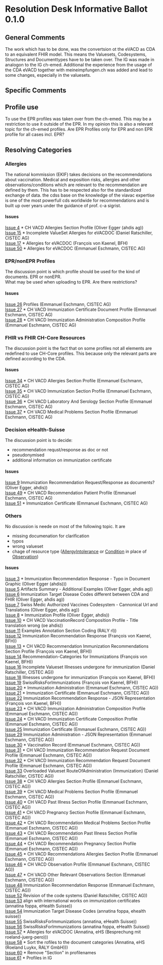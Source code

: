 # Resolution Desk Informative Ballot 0.1.0

## General Comments

The work which has to be done, was the convertsion ot the eVACD as CDA to an equivalent FHIR model.
This means the Valuesets, Codesystems, Structures and Documenttypes have to be taken over.
The IG was made in analogon to the IG ch-emed.
Additional the experience from the usage of the CDA eVACD together with meineimpfungen.ch was added and lead to some changes, especially in the valuesets.

## Specific Comments
## Profile use
To use the EPR profiles was taken over from the ch-emed. This may be a restriction to use it outside of the EPR. In my opinion this is also a relevant topic for the ch-emed profiles.
Are EPR Profiles only for EPR and non EPR profile for all cases incl. EPR?



## Resolving Categories
### Allergies
The national kommission (EKIF) takes decisions on the recommendations about vaccination.
Medical and exposition risks, allergies and other observations/conditions which are relevant to the recommendation are defined by them. This has to be respected also for the standardized exchange of data. the cdss base on the knowledge of the viavac expertise is one of the most powerfull cds worldwide for recommendations and is built up over years under the guidance of prof. c-a sigrist.


#### Issues
[Issue 4](https://github.com/ehealthsuisse/ch-vacd/issues/4) * CH VACD Allergies Section Profile (Oliver Egger (ahdis ag))<br>
[Issue 15](https://github.com/ehealthsuisse/ch-vacd/issues/15) * Incomplete ValueSet Allergies for eVACDOC (Daniel Ratschiller, CISTEC AG)<br>
[Issue 17](https://github.com/ehealthsuisse/ch-vacd/issues/17) * Allergies for eVACDOC (François von Kaenel, BFH)<br>
[Issue 50](https://github.com/ehealthsuisse/ch-vacd/issues/50) * Allergies for eVACDOC (Emmanuel Eschmann, CISTEC AG)<br>


### EPR/nonEPR Profiles
The discussion point is which profile should be used for the kind of documents. EPR or nonEPR.<br>
What may be used when uploading to EPR. Are there restrictions?

#### Issues
[Issue 26](https://github.com/ehealthsuisse/ch-vacd/issues/26) Profiles (Emmanuel Eschmann, CISTEC AG)<br>
[Issue 27](https://github.com/ehealthsuisse/ch-vacd/issues/27) * CH VACD Immunization Certificate Document Profile (Emmanuel Eschmann, CISTEC AG)<br>
[Issue 28](https://github.com/ehealthsuisse/ch-vacd/issues/28) * CH VACD Immunization Administration Composition Profile (Emmanuel Eschmann, CISTEC AG)<br>

### FHIR vs FHIR CH-Core Resources
The discussion point is the fact that on some profiles not all elements are redefined to use CH-Core profiles. This because only the relevant parts are defined according to the CDA.

#### Issues
[Issue 34](https://github.com/ehealthsuisse/ch-vacd/issues/34) * CH VACD Allergies Section Profile (Emmanuel Eschmann, CISTEC AG)<br>
[Issue 35](https://github.com/ehealthsuisse/ch-vacd/issues/35) * CH VACD Immunization Section Profile (Emmanuel Eschmann, CISTEC AG)<br>
[Issue 36](https://github.com/ehealthsuisse/ch-vacd/issues/36) * CH VACD Laboratory And Serology Section Profile (Emmanuel Eschmann, CISTEC AG)<br>
[Issue 37](https://github.com/ehealthsuisse/ch-vacd/issues/37) * CH VACD Medical Problems Section Profile (Emmanuel Eschmann, CISTEC AG)<br>


### Decision eHealth-Suisse
The discussion point is to decide:

- recommendation requst/response as doc or not
- pseudonymised
- additional information on immunization certificate


#### Issues
[Issue 9](https://github.com/ehealthsuisse/ch-vacd/issues/9)  Immunization Recommendation Request/Response as documents? (Oliver Egger, ahdis))<br>
[Issue 49](https://github.com/ehealthsuisse/ch-vacd/issues/49) * CH VACD Recommendation Patient Profile (Emmanuel Eschmann, CISTEC AG)<br>
[Issue 51](https://github.com/ehealthsuisse/ch-vacd/issues/51) * Immunization Certificate (Emmanuel Eschmann, CISTEC AG)<br>


### Others
No discussion is neede on most of the following topic. It are

- missing documenation for clarification
- typos
- wrong valueset
- chage of resource type ([AllergyIntolerance](https://www.hl7.org/fhir/allergyintolerance.html) or [Condition](https://www.hl7.org/fhir/condition.html) in place of [Observation](https://www.hl7.org/fhir/observation.html))

#### Issues
[Issue 3](https://github.com/ehealthsuisse/ch-vacd/issues/3) * Immunization Recommendation Response - Typo in Document Graphic (Oliver Egger (ahdis)))<br>
[Issue 5](https://github.com/ehealthsuisse/ch-vacd/issues/5) Artifacts Summary - Additional Examples (Oliver Egger, ahdis ag))<br>
[Issue 6](https://github.com/ehealthsuisse/ch-vacd/issues/6) Immunization Target Disease Codes different between CDA and FHIR (Oliver Egger, ahdis ag))<br>
[Issue 7](https://github.com/ehealthsuisse/ch-vacd/issues/7) Swiss Medic Authorized Vaccines Codesystem - Cannonical Url and Translations (Oliver Egger, ahdis ag))<br>
[Issue 8](https://github.com/ehealthsuisse/ch-vacd/issues/8) * Immunization Profile (Oliver Egger, ahdis))<br>
[Issue 10](https://github.com/ehealthsuisse/ch-vacd/issues/10) * CH VACD VaccinationRecord Composition Profile - Title translation wrong (oe ahdis))<br>
[Issue 11](https://github.com/ehealthsuisse/ch-vacd/issues/11) Examples Annotation Section Coding (RALY rl))<br>
[Issue 12](https://github.com/ehealthsuisse/ch-vacd/issues/12) Immunization Recommendation Response (François von Kaenel, BFH))<br>
[Issue 13](https://github.com/ehealthsuisse/ch-vacd/issues/13) * CH VACD Recommendation Immunization Recommendations Section Profile (François von Kaenel, BFH))<br>
[Issue 14](https://github.com/ehealthsuisse/ch-vacd/issues/14) Recommendation-Categories for Immunizations (François von Kaenel, BFH))<br>
[Issue 16](https://github.com/ehealthsuisse/ch-vacd/issues/16) Incomplete Valueset Illnesses undergone for immunization (Daniel Ratschiller, CISTEC AG))<br>
[Issue 18](https://github.com/ehealthsuisse/ch-vacd/issues/18) Illnesses undergone for immunization (François von Kaenel, BFH))<br>
[Issue 19](https://github.com/ehealthsuisse/ch-vacd/issues/19) SwissRisksForImmunizations (François von Kaenel, BFH))<br>
[Issue 20](https://github.com/ehealthsuisse/ch-vacd/issues/20) * Immunization Administration (Emmanuel Eschmann, CISTEC AG))<br>
[Issue 21](https://github.com/ehealthsuisse/ch-vacd/issues/21) * Immunization Certificate (Emmanuel Eschmann, CISTEC AG))<br>
[Issue 22](https://github.com/ehealthsuisse/ch-vacd/issues/22) Immunization Recommendation Response - JSON Representation (François von Kaenel, BFH))<br>
[Issue 23](https://github.com/ehealthsuisse/ch-vacd/issues/23) * CH VACD Immunization Administration Composition Profile (Emmanuel Eschmann, CISTEC AG))<br>
[Issue 24](https://github.com/ehealthsuisse/ch-vacd/issues/24) * CH VACD Immunization Certificate Composition Profile (Emmanuel Eschmann, CISTEC AG))<br>
[Issue 25](https://github.com/ehealthsuisse/ch-vacd/issues/25) Immunization Certificate (Emmanuel Eschmann, CISTEC AG))<br>
[Issue 29](https://github.com/ehealthsuisse/ch-vacd/issues/29) Immunization Administration - JSON Representation (Emmanuel Eschmann, CISTEC AG))<br>
[Issue 30](https://github.com/ehealthsuisse/ch-vacd/issues/30) * Vaccination Record (Emmanuel Eschmann, CISTEC AG))<br>
[Issue 31](https://github.com/ehealthsuisse/ch-vacd/issues/31) * CH VACD Immunization Recommendation Request Document Profile (Emmanuel Eschmann, CISTEC AG))<br>
[Issue 32](https://github.com/ehealthsuisse/ch-vacd/issues/32) * CH VACD Immunization Recommendation Request Document Profile (Emmanuel Eschmann, CISTEC AG))<br>
[Issue 33](https://github.com/ehealthsuisse/ch-vacd/issues/33) Overloaded Valueset RouteOfAdministration (Immunization) (Daniel Ratschiller, CISTEC AG))<br>
[Issue 38](https://github.com/ehealthsuisse/ch-vacd/issues/38) * CH VACD Allergies Section Profile (Emmanuel Eschmann, CISTEC AG))<br>
[Issue 39](https://github.com/ehealthsuisse/ch-vacd/issues/39) * CH VACD Medical Problems Section Profile (Emmanuel Eschmann, CISTEC AG))<br>
[Issue 40](https://github.com/ehealthsuisse/ch-vacd/issues/40) * CH VACD Past Illness Section Profile (Emmanuel Eschmann, CISTEC AG))<br>
[Issue 41](https://github.com/ehealthsuisse/ch-vacd/issues/41) * CH VACD Pregnancy Section Profile (Emmanuel Eschmann, CISTEC AG))<br>
[Issue 42](https://github.com/ehealthsuisse/ch-vacd/issues/42) * CH VACD Recommendation Medical Problems Section Profile (Emmanuel Eschmann, CISTEC AG))<br>
[Issue 43](https://github.com/ehealthsuisse/ch-vacd/issues/43) * CH VACD Recommendation Past Illness Section Profile (Emmanuel Eschmann, CISTEC AG))<br>
[Issue 44](https://github.com/ehealthsuisse/ch-vacd/issues/44) * CH VACD Recommendation Pregnancy Section Profile (Emmanuel Eschmann, CISTEC AG))<br>
[Issue 45](https://github.com/ehealthsuisse/ch-vacd/issues/45) * CH VACD Recommendations Allergies Section Profile (Emmanuel Eschmann, CISTEC AG))<br>
[Issue 46](https://github.com/ehealthsuisse/ch-vacd/issues/46) * CH VACD Observation Profile (Emmanuel Eschmann, CISTEC AG))<br>
[Issue 47](https://github.com/ehealthsuisse/ch-vacd/issues/47) * CH VACD Other Relevant Observations Section (Emmanuel Eschmann, CISTEC AG))<br>
[Issue 48](https://github.com/ehealthsuisse/ch-vacd/issues/48) Immunization Recommendation Response (Emmanuel Eschmann, CISTEC AG))<br>
[Issue 52](https://github.com/ehealthsuisse/ch-vacd/issues/52) Revision of the code systems (Daniel Ratschiller, CISTEC AG))<br>
[Issue 53](https://github.com/ehealthsuisse/ch-vacd/issues/53) align with international works on immunization certificates (annatina foppa, eHealth Suisse))<br>
[Issue 54](https://github.com/ehealthsuisse/ch-vacd/issues/54) Immunization Target Disease Codes (annatina foppa, ehealth suisse))<br>
[Issue 55](https://github.com/ehealthsuisse/ch-vacd/issues/55) SwissRisksForImmunizations (annatina, eHealth Suisse))<br>
[Issue 56](https://github.com/ehealthsuisse/ch-vacd/issues/56) SwissRisksForImmunizations (annatina foppa, eHealth Suisse))<br>
[Issue 57](https://github.com/ehealthsuisse/ch-vacd/issues/57) * Allergies for eVACDOC (Annatina, eHS (Besprechung mit roeland-juerg-pero)))<br>
[Issue 58](https://github.com/ehealthsuisse/ch-vacd/issues/58) * Sort the rofiles to the document categories (Annatina, eHS (Roeland Luykx, RALY GmbH)))<br>
[Issue 60](https://github.com/ehealthsuisse/ch-vacd/issues/60) * Remove "Section" in profilenames<br>
[Issue 61](https://github.com/ehealthsuisse/ch-vacd/issues/61) * Profiles in IG<br>










